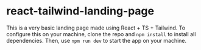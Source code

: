 # react-tailwind-landing-page

This is a very basic landing page made using React + TS + Tailwind.
To configure this on your machine, clone the repo and `npm install` to install all dependencies. Then, use `npm run dev` to start the app on your machine. 
